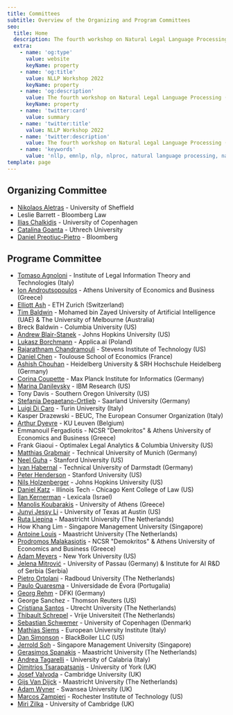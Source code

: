 ```yaml
---
title: Committees
subtitle: Overview of the Organizing and Program Committees
seo:
  title: Home
  description: The fourth workshop on Natural Legal Language Processing (NLLP 2022) explores methods and applications of Natural Language Processing for the Legal Domain by focusing on legal text and text with legal significance. Co-located with EMNLP 2022.
  extra:
    - name: 'og:type'
      value: website
      keyName: property
    - name: 'og:title'
      value: NLLP Workshop 2022
      keyName: property
    - name: 'og:description'
      value: The fourth workshop on Natural Legal Language Processing (NLLP 2022) explores methods and applications of Natural Language Processing for the Legal Domain by focusing on legal text and text with legal significance. Co-located with EMNLP 2022.
      keyName: property
    - name: 'twitter:card'
      value: summary
    - name: 'twitter:title'
      value: NLLP Workshop 2022
    - name: 'twitter:description'
      value: The fourth workshop on Natural Legal Language Processing (NLLP 2022) explores methods and applications of Natural Language Processing for the Legal Domain by focusing on legal text and text with legal significance. Co-located with EMNLP 2022.
    - name: 'keywords'
      value: 'nllp, emnlp, nlp, nlproc, natural language processing, natural legal language processing, legal text, legal domain language'
template: page
---
```


## Organizing Committee 

- [Nikolaos Aletras](http://nikosaletras.com) - University of Sheffield
- Leslie Barrett - Bloomberg Law
- [Ilias Chalkidis](https://iliaschalkidis.github.io/) - University of Copenhagen 
- [Catalina Goanta](https://www.uu.nl/staff/ECGoanta) - Uthrech University
- [Daniel Preotiuc-Pietro](http://www.preotiuc.ro) - Bloomberg

## Programe Committee

- [Tomaso Agnoloni](http://www.ittig.cnr.it/en/persone/ricerca/tommaso-agnoloni/) - Institute of Legal Information Theory and Technologies (Italy)
- [Ion Androutsopoulos](https://www2.aueb.gr/users/ion/) - Athens University of Economics and Business (Greece)
- [Elliott Ash](https://elliottash.com/) - ETH Zurich (Switzerland)
- [Tim Baldwin](https://people.eng.unimelb.edu.au/tbaldwin/) - Mohamed bin Zayed University of Artificial Intelligence (UAE) & The University of Melbourne (Australia)
- Breck Baldwin - Columbia University (US)
- [Andrew Blair-Stanek](https://www.law.umaryland.edu/Directory/profile.asp?id=893) - Johns Hopkins University (US)
- [Lukasz Borchmann](https://borchmann.ai/) - Applica.ai (Poland)
- [Rajarathnam Chandramouli](http://www.mouli.me/) - Stevens Institute of Technology (US)
- [Daniel Chen](http://users.nber.org/~dlchen/) - Toulouse School of Economics (France)
- [Ashish Chouhan](https://www.srh-hochschule-heidelberg.de/hochschule/hochschulteam/ashish-chouhan) -	Heidelberg University & SRH Hochschule Heidelberg (Germany)
- [Corina Coupette](https://people.mpi-inf.mpg.de/~coupette/) - Max Planck Institute for Informatics (Germany)
- [Marina Danilevsky](http://marinadanilevsky.com/) - IBM Research (US)
- Tony Davis - Southern Oregon University (US)
- [Stefania Degaetano-Ortlieb](https://stefaniadegaetano.com/) - Saarland University (Germany)
- [Luigi Di Caro](https://luigidicaro.me/) - Turin University (Italy)
- Kasper Drazewski - BEUC, The European Consumer Organization (Italy)
- [Arthur Dyevre](https://www.law.kuleuven.be/pub/en/staff/00090833) - KU Leuven (Belgium)
- Emmanouil Fergadiotis - NCSR "Demokritos" & Athens University of Economics and Business (Greece)
- Frank Giaoui - Optimalex Legal Analytics & Columbia University (US)
- [Matthias Grabmair](https://www.andrew.cmu.edu/user/mgrabmai/) - Technical University of Munich (Germany)
- [Neel Guha](http://www.neelguha.com/) - Stanford University (US)
- [Ivan Habernal](https://www.trusthlt.org/) - Technical University of Darmstadt (Germany)
- [Peter Henderson](https://www.peterhenderson.co/) - Stanford University (US)
- [Nils Holzenberger](https://www.cs.jhu.edu/~nholzen1/) - Johns Hopkins University (US)
- [Daniel Katz](https://www.danielmartinkatz.com/) - Illinois Tech - Chicago Kent College of Law (US)
- [Ilan Kernerman](http://www.elexicography.eu/portfolio-item/kernerman/) - Lexicala (Israel)
- [Manolis Koubarakis](http://cgi.di.uoa.gr/~koubarak/) - University of Athens (Greece)
- [Junyi Jessy Li](https://liberalarts.utexas.edu/linguistics/faculty/jl67946) - University of Texas at Austin (US)
- [Ruta Liepina](https://www.maastrichtuniversity.nl/p70067150) - Maastricht University (The Netherlands)
- How Khang Lim - Singapore Management University (Singapore)
- [Antoine Louis](https://www.maastrichtuniversity.nl/p70072559) - Maastricht University (The Netherlands)
- [Prodromos Malakasiotis](http://pages.cs.aueb.gr/~rulller/) - NCSR "Demokritos" & Athens University of Economics and Business (Greece)
- [Adam Meyers](https://nlp.cs.nyu.edu/people/meyers.html) - New York University (US)
- [Jelena Mitrović](https://ca-roll.github.io/) - University of Passau (Germany) & Institute for AI R&D of Serbia (Serbia)
- [Pietro Ortolani](http://www.pietroortolani.com/) - Radboud University (The Netherlands)
- [Paulo Quaresma](http://www.di.uevora.pt/~pq/) - Universidade de Évora (Portugalia)
- [Georg Rehm](http://georg-re.hm/) - DFKI (Germany)
- George Sanchez - Thomson Reuters (US)
- [Cristiana Santos](https://rel-incode.github.io/cristianasantos/) - Utrecht University (The Netherlands)
- [Thibault Schrepel](https://thibaultschrepel.com/en/)	- Vrije Universiteit (The Netherlands)
- [Sebastian Schwemer](http://schwemer.dk/) - University of Copenhagen (Denmark)
- [Mathias Siems](https://www.eui.eu/people?id=mathias-siems) - European University Institute (Italy)
- [Dan Simonson](http://thedansimonson.com/) - BlackBoiler LLC (US)
- [Jerrold Soh](https://www.linkedin.com/in/jerroldsoh/?originalSubdomain=sg) - Singapore Management University (Singapore)
- [Gerasimos Spanakis](https://dke.maastrichtuniversity.nl/jerry.spanakis/welcome-to-my-personal-website/contact-2/) - Maastricht University (The Netherlands)
- [Andrea Tagarelli](http://people.dimes.unical.it/andreatagarelli/) - University of Calabria (Italy)
- [Dimitrios Tsarapatsanis](https://www.sheffield.ac.uk/law/staff/dtsarapatsanis) - University of York (UK)
- [Josef Valvoda](https://valvoda.github.io/) - Cambridge University (UK)
- [Gijs Van Dijck](https://www.maastrichtuniversity.nl/gijs.vandijck) - Maastricht University (The Netherlands)
- [Adam Wyner](https://www.swansea.ac.uk/staff/a.z.wyner/) - Swansea University (UK)
- [Marcos Zampieri](https://mzampieri.com/) - Rochester Institute of Technology (US) 
- [Miri Zilka](http://www.eng.cam.ac.uk/profiles/mz477) - University of Cambridge (UK)
